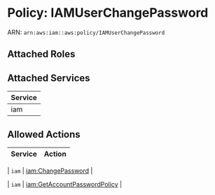 # Policy: IAMUserChangePassword

ARN: `arn:aws:iam::aws:policy/IAMUserChangePassword`

## Attached Roles

## Attached Services

| Service |
|---------|
| iam |

## Allowed Actions

| Service | Action |
|:-------:|--------|

| `iam` | [iam:ChangePassword](../actions.md#iam:changepassword) |

| `iam` | [iam:GetAccountPasswordPolicy](../actions.md#iam:getaccountpasswordpolicy) |
